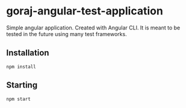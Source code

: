 # goraj-angular-test-application
Simple angular application. Created with Angular CLI. It is meant to be tested in the future using many test frameworks.

## Installation
`npm install`

## Starting
`npm start`

